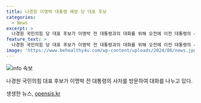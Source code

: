 ```yaml
---
title: 나경원 이명박 대통령 예방 당 대표 후보
categories:
  - News
excerpt: >
  나경원 국민의힘 당 대표 후보가 이명박 전 대통령과의 대화를 위해 오전에 이전 대통령의 사저를 방문했다.
feature_text: >
  나경원 국민의힘 당 대표 후보가 이명박 전 대통령과의 대화를 위해 오전에 이전 대통령의 사저를 방문했다.
image: 'https://www.behealthy4u.com/wp-content/uploads/2024/06/news.jpg'
---
```


<p><img src="https://www.behealthy4u.com/wp-content/uploads/2024/06/news.jpg" alt="info 속보" /></p>

<p data-ke-size="size16">나경원 국민의힘 대표 후보가 이명박 전 대통령의 사저를 방문하여 대화를 나누고 있다.</p>
생생한 뉴스, <a href="https://opensis.kr" rel="dofollow">opensis.kr</a>


